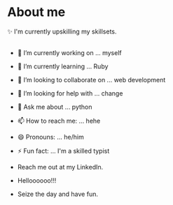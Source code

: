 # About me

:sparkles: I'm currently upskilling my skillsets. <br> <br>

- 🔭 I’m currently working on ... myself
- 🌱 I’m currently learning ... Ruby
- 👯 I’m looking to collaborate on ... web development
- 🤔 I’m looking for help with ... change
- 💬 Ask me about ... python
- 📫 How to reach me: ... hehe
- 😄 Pronouns: ... he/him
- ⚡ Fun fact: ... I'm a skilled typist

- Reach me out at my LinkedIn.
- Helloooooo!!!
- Seize the day and have fun.
<!-- Hey be consistent and be yourself.

Finish
  
